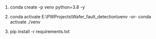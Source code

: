 1. conda create -p venv python=3.8 -y

2. conda activate E:\PWProjects\Wafer_fault_detection\venv
-or-
conda activate ./venv

3. pip install -r requirements.txt


